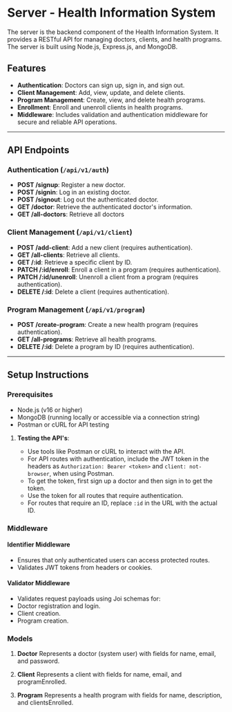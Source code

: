# Server - Health Information System

The server is the backend component of the Health Information System. It provides a RESTful API for managing doctors, clients, and health programs. The server is built using Node.js, Express.js, and MongoDB.

## Features

- **Authentication**: Doctors can sign up, sign in, and sign out.
- **Client Management**: Add, view, update, and delete clients.
- **Program Management**: Create, view, and delete health programs.
- **Enrollment**: Enroll and unenroll clients in health programs.
- **Middleware**: Includes validation and authentication middleware for secure and reliable API operations.

---

## API Endpoints

### Authentication (`/api/v1/auth`)

- **POST /signup**: Register a new doctor.
- **POST /signin**: Log in an existing doctor.
- **POST /signout**: Log out the authenticated doctor.
- **GET /doctor**: Retrieve the authenticated doctor's information.
- **GET /all-doctors**: Retrieve all doctors

### Client Management (`/api/v1/client`)

- **POST /add-client**: Add a new client (requires authentication).
- **GET /all-clients**: Retrieve all clients.
- **GET /:id**: Retrieve a specific client by ID.
- **PATCH /:id/enroll**: Enroll a client in a program (requires authentication).
- **PATCH /:id/unenroll**: Unenroll a client from a program (requires authentication).
- **DELETE /:id**: Delete a client (requires authentication).

### Program Management (`/api/v1/program`)

- **POST /create-program**: Create a new health program (requires authentication).
- **GET /all-programs**: Retrieve all health programs.
- **DELETE /:id**: Delete a program by ID (requires authentication).

---

## Setup Instructions

### Prerequisites

- Node.js (v16 or higher)
- MongoDB (running locally or accessible via a connection string)
- Postman or cURL for API testing

1. **Testing the API's**:

   - Use tools like Postman or cURL to interact with the API.
   - For API routes with authentication, include the JWT token in the headers as `Authorization: Bearer <token>` and `client: not-browser`, when using Postman.
   - To get the token, first sign up a doctor and then sign in to get the token.
   - Use the token for all routes that require authentication.
   - For routes that require an ID, replace `:id` in the URL with the actual ID.

### Middleware

#### Identifier Middleware

- Ensures that only authenticated users can access protected routes.
- Validates JWT tokens from headers or cookies.

#### Validator Middleware

- Validates request payloads using Joi schemas for:
- Doctor registration and login.
- Client creation.
- Program creation.

### Models

1. **Doctor**
   Represents a doctor (system user) with fields for name, email, and password.

2. **Client**
   Represents a client with fields for name, email, and programEnrolled.

3. **Program**
   Represents a health program with fields for name, description, and clientsEnrolled.
